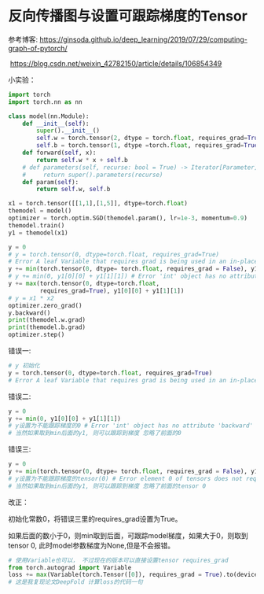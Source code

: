 # 反向传播图与设置可跟踪梯度的Tensor

参考博客: https://ginsoda.github.io/deep_learning/2019/07/29/computing-graph-of-pytorch/

​				https://blog.csdn.net/weixin_42782150/article/details/106854349

小实验：

```python
import torch
import torch.nn as nn

class model(nn.Module):
    def __init__(self):
        super().__init__()
        self.w = torch.tensor(2, dtype = torch.float, requires_grad=True)
        self.b = torch.tensor(1, dtype =torch.float, requires_grad=True)
    def forward(self, x):
        return self.w * x + self.b
    # def parameters(self, recurse: bool = True) -> Iterator[Parameter]:
    #     return super().parameters(recurse)
    def param(self):
        return self.w, self.b

x1 = torch.tensor([[1,1],[1,5]], dtype=torch.float)
themodel = model()
optimizer = torch.optim.SGD(themodel.param(), lr=1e-3, momentum=0.9)
themodel.train()
y1 = themodel(x1)

y = 0
# y = torch.tensor(0, dtype=torch.float, requires_grad=True) 
# Error A leaf Variable that requires grad is being used in an in-place operation
y += min(torch.tensor(0, dtype= torch.float, requires_grad = False), y1[0][0] + y1[1][1])
# y += min(0, y1[0][0] + y1[1][1]) # Error 'int' object has no attribute 'backward'
y += max(torch.tensor(0, dtype=torch.float,
         requires_grad=True), y1[0][0] + y1[1][1])
# y = x1 * x2
optimizer.zero_grad()
y.backward()
print(themodel.w.grad)
print(themodel.b.grad)
optimizer.step()

```


错误一:

```python
# y 初始化
y = torch.tensor(0, dtype=torch.float, requires_grad=True) 
# Error A leaf Variable that requires grad is being used in an in-place operation
```
错误二:

```python
y = 0
y += min(0, y1[0][0] + y1[1][1])
# y设置为不能跟踪梯度的0 # Error 'int' object has no attribute 'backward'
# 当然如果取到min后面的y1, 则可以跟踪到梯度 忽略了前面的0
```
错误三:

```python
y = 0
y += min(torch.tensor(0, dtype= torch.float, requires_grad = False), y1[0][0] + y1[1][1])
# y设置为不能跟踪梯度的tensor(0) # Error element 0 of tensors does not require grad and does not have a grad_fn
# 当然如果取到min后面的y1, 则可以跟踪到梯度 忽略了前面的tensor 0
```

改正：

初始化常数0，将错误三里的requires_grad设置为True。

如果后面的数小于0，则min取到后面，可跟踪model梯度，如果大于0，则取到tensor 0, 此时model参数梯度为None,但是不会报错。

```python
# 使用Variable也可以， 不过现在的版本可以直接设置tensor requires_grad
from torch.autograd import Variable
loss += max(Variable(torch.Tensor([0]), requires_grad = True).to(device), nega_cos - posi_cos + self.m)
# 这是我复现论文DeepFold 计算loss的代码一句
```

